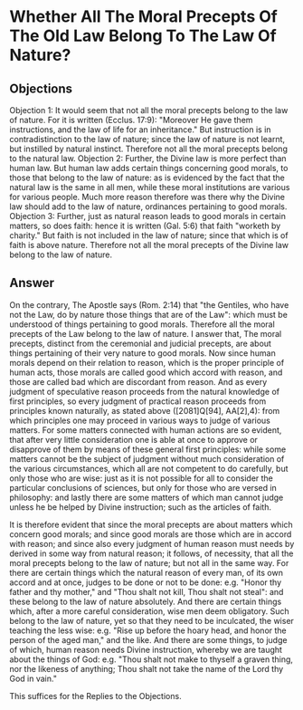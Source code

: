 # Whether All The Moral Precepts Of The Old Law Belong To The Law Of Nature?
## Objections
Objection 1: It would seem that not all the moral precepts belong to the law of nature. For it is written (Ecclus. 17:9): "Moreover He gave them instructions, and the law of life for an inheritance." But instruction is in contradistinction to the law of nature; since the law of nature is not learnt, but instilled by natural instinct. Therefore not all the moral precepts belong to the natural law.
Objection 2: Further, the Divine law is more perfect than human law. But human law adds certain things concerning good morals, to those that belong to the law of nature: as is evidenced by the fact that the natural law is the same in all men, while these moral institutions are various for various people. Much more reason therefore was there why the Divine law should add to the law of nature, ordinances pertaining to good morals.
Objection 3: Further, just as natural reason leads to good morals in certain matters, so does faith: hence it is written (Gal. 5:6) that faith "worketh by charity." But faith is not included in the law of nature; since that which is of faith is above nature. Therefore not all the moral precepts of the Divine law belong to the law of nature.
## Answer
On the contrary, The Apostle says (Rom. 2:14) that "the Gentiles, who have not the Law, do by nature those things that are of the Law": which must be understood of things pertaining to good morals. Therefore all the moral precepts of the Law belong to the law of nature.
I answer that, The moral precepts, distinct from the ceremonial and judicial precepts, are about things pertaining of their very nature to good morals. Now since human morals depend on their relation to reason, which is the proper principle of human acts, those morals are called good which accord with reason, and those are called bad which are discordant from reason. And as every judgment of speculative reason proceeds from the natural knowledge of first principles, so every judgment of practical reason proceeds from principles known naturally, as stated above ([2081]Q[94], AA[2],4): from which principles one may proceed in various ways to judge of various matters. For some matters connected with human actions are so evident, that after very little consideration one is able at once to approve or disapprove of them by means of these general first principles: while some matters cannot be the subject of judgment without much consideration of the various circumstances, which all are not competent to do carefully, but only those who are wise: just as it is not possible for all to consider the particular conclusions of sciences, but only for those who are versed in philosophy: and lastly there are some matters of which man cannot judge unless he be helped by Divine instruction; such as the articles of faith.

It is therefore evident that since the moral precepts are about matters which concern good morals; and since good morals are those which are in accord with reason; and since also every judgment of human reason must needs by derived in some way from natural reason; it follows, of necessity, that all the moral precepts belong to the law of nature; but not all in the same way. For there are certain things which the natural reason of every man, of its own accord and at once, judges to be done or not to be done: e.g. "Honor thy father and thy mother," and "Thou shalt not kill, Thou shalt not steal": and these belong to the law of nature absolutely. And there are certain things which, after a more careful consideration, wise men deem obligatory. Such belong to the law of nature, yet so that they need to be inculcated, the wiser teaching the less wise: e.g. "Rise up before the hoary head, and honor the person of the aged man," and the like. And there are some things, to judge of which, human reason needs Divine instruction, whereby we are taught about the things of God: e.g. "Thou shalt not make to thyself a graven thing, nor the likeness of anything; Thou shalt not take the name of the Lord thy God in vain."

This suffices for the Replies to the Objections.